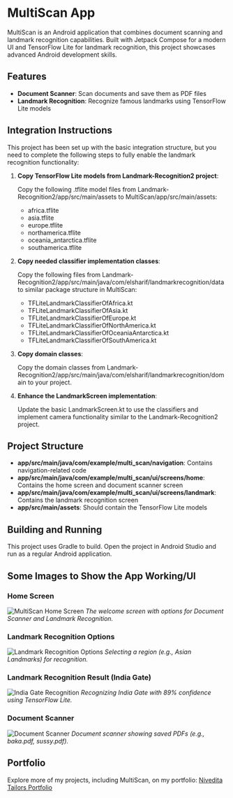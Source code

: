 # MultiScan App

MultiScan is an Android application that combines document scanning and landmark recognition capabilities. Built with Jetpack Compose for a modern UI and TensorFlow Lite for landmark recognition, this project showcases advanced Android development skills.

## Features

- **Document Scanner**: Scan documents and save them as PDF files
- **Landmark Recognition**: Recognize famous landmarks using TensorFlow Lite models

## Integration Instructions

This project has been set up with the basic integration structure, but you need to complete the following steps to fully enable the landmark recognition functionality:

1. **Copy TensorFlow Lite models from Landmark-Recognition2 project**:
   
   Copy the following .tflite model files from Landmark-Recognition2/app/src/main/assets to MultiScan/app/src/main/assets:
   
   - africa.tflite
   - asia.tflite
   - europe.tflite
   - northamerica.tflite
   - oceania_antarctica.tflite
   - southamerica.tflite

2. **Copy needed classifier implementation classes**:

   Copy the following files from Landmark-Recognition2/app/src/main/java/com/elsharif/landmarkrecognition/data to similar package structure in MultiScan:
   
   - TFLiteLandmarkClassifierOfAfrica.kt
   - TFLiteLandmarkClassifierOfAsia.kt
   - TFLiteLandmarkClassifierOfEurope.kt
   - TFLiteLandmarkClassifierOfNorthAmerica.kt
   - TFLiteLandmarkClassifierOfOceaniaAntarctica.kt
   - TFLiteLandmarkClassifierOfSouthAmerica.kt

3. **Copy domain classes**:
   
   Copy the domain classes from Landmark-Recognition2/app/src/main/java/com/elsharif/landmarkrecognition/domain to your project.

4. **Enhance the LandmarkScreen implementation**:

   Update the basic LandmarkScreen.kt to use the classifiers and implement camera functionality similar to the Landmark-Recognition2 project.

## Project Structure

- **app/src/main/java/com/example/multi_scan/navigation**: Contains navigation-related code
- **app/src/main/java/com/example/multi_scan/ui/screens/home**: Contains the home screen and document scanner screen
- **app/src/main/java/com/example/multi_scan/ui/screens/landmark**: Contains the landmark recognition screen
- **app/src/main/assets**: Should contain the TensorFlow Lite models

## Building and Running

This project uses Gradle to build. Open the project in Android Studio and run as a regular Android application.

## Some Images to Show the App Working/UI

### Home Screen
![MultiScan Home Screen](https://raw.githubusercontent.com/LordAizen1/Multi-Scan-App/main/home-screen.jpg)
*The welcome screen with options for Document Scanner and Landmark Recognition.*

### Landmark Recognition Options
![Landmark Recognition Options](https://raw.githubusercontent.com/LordAizen1/Multi-Scan-App/main/landmark-options.jpg)
*Selecting a region (e.g., Asian Landmarks) for recognition.*

### Landmark Recognition Result (India Gate)
![India Gate Recognition](https://raw.githubusercontent.com/LordAizen1/Multi-Scan-App/main/landmark-result.jpg)
*Recognizing India Gate with 89% confidence using TensorFlow Lite.*

### Document Scanner
![Document Scanner](https://raw.githubusercontent.com/LordAizen1/Multi-Scan-App/main/document-scanner.jpg)
*Document scanner showing saved PDFs (e.g., baka.pdf, sussy.pdf).*

## Portfolio
Explore more of my projects, including MultiScan, on my portfolio: [Nivedita Tailors Portfolio](https://LordAizen1.github.io/nivedita-tailors)

